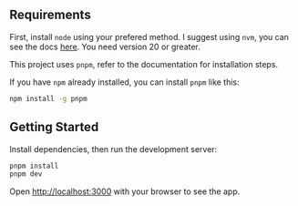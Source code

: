 ## Requirements

First, install `node` using your prefered method. I suggest using `nvm`, you can see the docs [here](https://github.com/nvm-sh/nvm). You need version 20 or greater.

This project uses `pnpm`, refer to the documentation for installation steps.

If you have `npm` already installed, you can install `pnpm` like this:

```bash
npm install -g pnpm
```

## Getting Started

Install dependencies, then run the development server:

```bash
pnpm install
pnpm dev
```

Open [http://localhost:3000](http://localhost:3000) with your browser to see the app.
